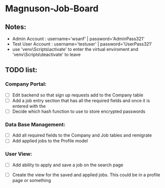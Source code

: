 # Magnuson-Job-Board

## Notes:
* Admin Account : username='wsanf' | password='AdminPass321'
* Test User Account : username='testuser' | password='UserPass321'
* use 'venv\Scripts\activate' to enter the virtual enviroment and 'venv\Scripts\deactivate' to leave


## TODO list:

### Company Portal:

- [ ] Edit backend so that sign up requests add to the Company table
- [ ] Add a job entry section that has all the required fields and once it is entered with the 
- [ ] Decide which hash function to use to store encrypted passwords

### Data Base Management:

- [ ] Add all required fields to the Company and Job tables and remigrate
- [ ] Add applied jobs to the Profile model

### User View:

- [ ] Add ability to apply and save a job on the search page
- [ ] Create the view for the saved and applied jobs. This could be in a profile page or something

